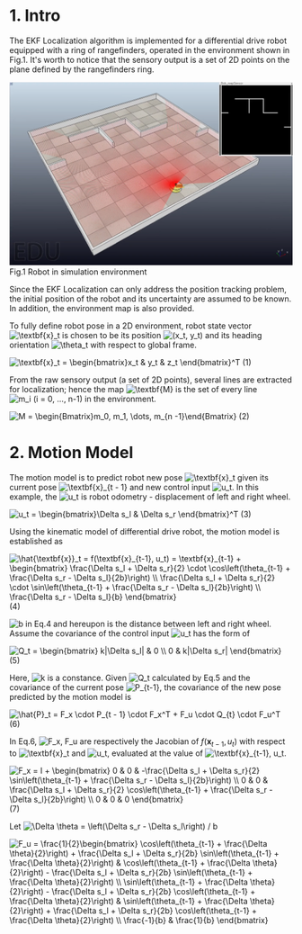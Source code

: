 [//]: # (Image References)
[bob_env]: ./images/bob_env.png


# 1. Intro
The EKF Localization algorithm is implemented for a differential drive robot equipped with a ring of rangefinders, operated in the environment shown in Fig.1. It's worth to notice that the sensory output is a set of 2D points on the plane defined by the rangefinders ring.

![alt text][bob_env]
Fig.1 Robot in simulation environment

Since the EKF Localization can only address the position tracking problem, the initial position of the robot and its uncertainty are assumed to be known. In addition, the environment map is also provided.

To fully define robot pose in a 2D environment, robot state vector <img src="https://tex.s2cms.ru/svg/%5Ctextbf%7Bx%7D_t" alt="\textbf{x}_t" /> is chosen to be its position <img src="https://tex.s2cms.ru/svg/(x_t%2C%20y_t)" alt="(x_t, y_t)" /> and its heading orientation <img src="https://tex.s2cms.ru/svg/%5Ctheta_t" alt="\theta_t" /> with respect to global frame.  

<img src="https://tex.s2cms.ru/svg/%5Ctextbf%7Bx%7D_t%20%3D%20%5Cbegin%7Bbmatrix%7Dx_t%20%26%20y_t%20%26%20z_t%20%5Cend%7Bbmatrix%7D%5ET" alt="\textbf{x}_t = \begin{bmatrix}x_t &amp; y_t &amp; z_t \end{bmatrix}^T" /> (1)

From the raw sensory output (a set of 2D points), several lines are extracted for localization; hence the map <img src="https://tex.s2cms.ru/svg/%5Ctextbf%7BM%7D" alt="\textbf{M}" /> is the set of every line <img src="https://tex.s2cms.ru/svg/m_i%20(i%20%3D%200%2C%20...%2C%20n-1)" alt="m_i (i = 0, ..., n-1)" /> in the environment.  

<img src="https://tex.s2cms.ru/svg/M%20%3D%20%5Cbegin%7BBmatrix%7Dm_0%2C%20m_1%2C%20%5Cdots%2C%20m_%7Bn%20-1%7D%5Cend%7BBmatrix%7D" alt="M = \begin{Bmatrix}m_0, m_1, \dots, m_{n -1}\end{Bmatrix}" /> (2)

# 2. Motion Model
The motion model is to predict robot new pose <img src="https://tex.s2cms.ru/svg/%5Ctextbf%7Bx%7D_t" alt="\textbf{x}_t" /> given its current pose <img src="https://tex.s2cms.ru/svg/%5Ctextbf%7Bx%7D_%7Bt%20-%201%7D" alt="\textbf{x}_{t - 1}" /> and new control input <img src="https://tex.s2cms.ru/svg/u_t" alt="u_t" />. In this example, the <img src="https://tex.s2cms.ru/svg/u_t" alt="u_t" /> is robot odometry - displacement of left and right wheel.

<img src="https://tex.s2cms.ru/svg/u_t%20%3D%20%5Cbegin%7Bbmatrix%7D%5CDelta%20s_l%20%26%20%5CDelta%20s_r%20%5Cend%7Bbmatrix%7D%5ET" alt="u_t = \begin{bmatrix}\Delta s_l &amp; \Delta s_r \end{bmatrix}^T" /> (3)

Using the kinematic model of differential drive robot, the motion model is established as

<img src="https://tex.s2cms.ru/svg/%5Chat%7B%5Ctextbf%7Bx%7D%7D_t%20%3D%20f(%5Ctextbf%7Bx%7D_%7Bt-1%7D%2C%20u_t)%20%3D%20%5Ctextbf%7Bx%7D_%7Bt-1%7D%20%2B%20%5Cbegin%7Bbmatrix%7D%20%0A%5Cfrac%7B%5CDelta%20s_l%20%2B%20%5CDelta%20s_r%7D%7B2%7D%20%5Ccdot%20%5Ccos%5Cleft(%5Ctheta_%7Bt-1%7D%20%2B%20%5Cfrac%7B%5CDelta%20s_r%20-%20%5CDelta%20s_l%7D%7B2b%7D%5Cright)%20%5C%5C%0A%5Cfrac%7B%5CDelta%20s_l%20%2B%20%5CDelta%20s_r%7D%7B2%7D%20%5Ccdot%20%5Csin%5Cleft(%5Ctheta_%7Bt-1%7D%20%2B%20%5Cfrac%7B%5CDelta%20s_r%20-%20%5CDelta%20s_l%7D%7B2b%7D%5Cright)%20%5C%5C%0A%5Cfrac%7B%5CDelta%20s_r%20-%20%5CDelta%20s_l%7D%7Bb%7D%20%0A%5Cend%7Bbmatrix%7D" alt="\hat{\textbf{x}}_t = f(\textbf{x}_{t-1}, u_t) = \textbf{x}_{t-1} + \begin{bmatrix} 
\frac{\Delta s_l + \Delta s_r}{2} \cdot \cos\left(\theta_{t-1} + \frac{\Delta s_r - \Delta s_l}{2b}\right) \\
\frac{\Delta s_l + \Delta s_r}{2} \cdot \sin\left(\theta_{t-1} + \frac{\Delta s_r - \Delta s_l}{2b}\right) \\
\frac{\Delta s_r - \Delta s_l}{b} 
\end{bmatrix}" /> (4)

<img src="https://tex.s2cms.ru/svg/b" alt="b" /> in Eq.4 and hereupon is the distance between left and right wheel. Assume the covariance of the control input <img src="https://tex.s2cms.ru/svg/u_t" alt="u_t" /> has the form of 

<img src="https://tex.s2cms.ru/svg/Q_t%20%3D%20%5Cbegin%7Bbmatrix%7D%20k%7C%5CDelta%20s_l%7C%20%26%200%20%5C%5C%200%20%26%20k%7C%5CDelta%20s_r%7C%20%5Cend%7Bbmatrix%7D" alt="Q_t = \begin{bmatrix} k|\Delta s_l| &amp; 0 \\ 0 &amp; k|\Delta s_r| \end{bmatrix}" /> (5)

Here, <img src="https://tex.s2cms.ru/svg/k" alt="k" /> is a constance. Given <img src="https://tex.s2cms.ru/svg/Q_t" alt="Q_t" /> calculated by Eq.5 and the covariance of the current pose <img src="https://tex.s2cms.ru/svg/P_%7Bt-1%7D" alt="P_{t-1}" />, the covariance of the new pose predicted by the motion model is

<img src="https://tex.s2cms.ru/svg/%5Chat%7BP%7D_t%20%3D%20F_x%20%5Ccdot%20P_%7Bt%20-%201%7D%20%5Ccdot%20F_x%5ET%20%2B%20F_u%20%5Ccdot%20Q_%7Bt%7D%20%5Ccdot%20F_u%5ET" alt="\hat{P}_t = F_x \cdot P_{t - 1} \cdot F_x^T + F_u \cdot Q_{t} \cdot F_u^T" /> (6)

In Eq.6, <img src="https://tex.s2cms.ru/svg/F_x%2C%20F_u" alt="F_x, F_u" /> are respectively the Jacobian of $f(\textbf{x}_{t-1}, u_t)$ with respect to <img src="https://tex.s2cms.ru/svg/%5Ctextbf%7Bx%7D_t" alt="\textbf{x}_t" /> and <img src="https://tex.s2cms.ru/svg/u_t" alt="u_t" />, evaluated at the value of <img src="https://tex.s2cms.ru/svg/%5Ctextbf%7Bx%7D_%7Bt-1%7D%2C%20u_t" alt="\textbf{x}_{t-1}, u_t" />.

<img src="https://tex.s2cms.ru/svg/F_x%20%3D%20I%20%2B%20%5Cbegin%7Bbmatrix%7D%0A0%20%26%200%20%26%20-%5Cfrac%7B%5CDelta%20s_l%20%2B%20%5CDelta%20s_r%7D%7B2%7D%20%5Csin%5Cleft(%5Ctheta_%7Bt-1%7D%20%2B%20%5Cfrac%7B%5CDelta%20s_r%20-%20%5CDelta%20s_l%7D%7B2b%7D%5Cright)%20%5C%5C%20%0A0%20%26%200%20%26%20%5Cfrac%7B%5CDelta%20s_l%20%2B%20%5CDelta%20s_r%7D%7B2%7D%20%5Ccos%5Cleft(%5Ctheta_%7Bt-1%7D%20%2B%20%5Cfrac%7B%5CDelta%20s_r%20-%20%5CDelta%20s_l%7D%7B2b%7D%5Cright)%20%5C%5C%0A0%20%26%200%20%26%200%0A%5Cend%7Bbmatrix%7D" alt="F_x = I + \begin{bmatrix}
0 &amp; 0 &amp; -\frac{\Delta s_l + \Delta s_r}{2} \sin\left(\theta_{t-1} + \frac{\Delta s_r - \Delta s_l}{2b}\right) \\ 
0 &amp; 0 &amp; \frac{\Delta s_l + \Delta s_r}{2} \cos\left(\theta_{t-1} + \frac{\Delta s_r - \Delta s_l}{2b}\right) \\
0 &amp; 0 &amp; 0
\end{bmatrix}" /> (7)

Let <img src="https://tex.s2cms.ru/svg/%5CDelta%20%5Ctheta%20%3D%20%5Cleft(%5CDelta%20s_r%20-%20%5CDelta%20s_l%5Cright)%20%2F%20b" alt="\Delta \theta = \left(\Delta s_r - \Delta s_l\right) / b" />

<img src="https://tex.s2cms.ru/svg/F_u%20%3D%20%5Cfrac%7B1%7D%7B2%7D%5Cbegin%7Bbmatrix%7D%0A%5Ccos%5Cleft(%5Ctheta_%7Bt-1%7D%20%2B%20%5Cfrac%7B%5CDelta%20%5Ctheta%7D%7B2%7D%5Cright)%20%2B%20%5Cfrac%7B%5CDelta%20s_l%20%2B%20%5CDelta%20s_r%7D%7B2b%7D%20%5Csin%5Cleft(%5Ctheta_%7Bt-1%7D%20%2B%20%5Cfrac%7B%5CDelta%20%5Ctheta%7D%7B2%7D%5Cright)%20%26%0A%5Ccos%5Cleft(%5Ctheta_%7Bt-1%7D%20%2B%20%5Cfrac%7B%5CDelta%20%5Ctheta%7D%7B2%7D%5Cright)%20-%20%5Cfrac%7B%5CDelta%20s_l%20%2B%20%5CDelta%20s_r%7D%7B2b%7D%20%5Csin%5Cleft(%5Ctheta_%7Bt-1%7D%20%2B%20%5Cfrac%7B%5CDelta%20%5Ctheta%7D%7B2%7D%5Cright)%20%5C%5C%0A%5Csin%5Cleft(%5Ctheta_%7Bt-1%7D%20%2B%20%5Cfrac%7B%5CDelta%20%5Ctheta%7D%7B2%7D%5Cright)%20-%20%5Cfrac%7B%5CDelta%20s_l%20%2B%20%5CDelta%20s_r%7D%7B2b%7D%20%5Ccos%5Cleft(%5Ctheta_%7Bt-1%7D%20%2B%20%5Cfrac%7B%5CDelta%20%5Ctheta%7D%7B2%7D%5Cright)%20%26%20%0A%5Csin%5Cleft(%5Ctheta_%7Bt-1%7D%20%2B%20%5Cfrac%7B%5CDelta%20%5Ctheta%7D%7B2%7D%5Cright)%20%2B%20%5Cfrac%7B%5CDelta%20s_l%20%2B%20%5CDelta%20s_r%7D%7B2b%7D%20%5Ccos%5Cleft(%5Ctheta_%7Bt-1%7D%20%2B%20%5Cfrac%7B%5CDelta%20%5Ctheta%7D%7B2%7D%5Cright)%20%5C%5C%0A%5Cfrac%7B-1%7D%7Bb%7D%20%26%20%5Cfrac%7B1%7D%7Bb%7D%0A%5Cend%7Bbmatrix%7D" alt="F_u = \frac{1}{2}\begin{bmatrix}
\cos\left(\theta_{t-1} + \frac{\Delta \theta}{2}\right) + \frac{\Delta s_l + \Delta s_r}{2b} \sin\left(\theta_{t-1} + \frac{\Delta \theta}{2}\right) &amp;
\cos\left(\theta_{t-1} + \frac{\Delta \theta}{2}\right) - \frac{\Delta s_l + \Delta s_r}{2b} \sin\left(\theta_{t-1} + \frac{\Delta \theta}{2}\right) \\
\sin\left(\theta_{t-1} + \frac{\Delta \theta}{2}\right) - \frac{\Delta s_l + \Delta s_r}{2b} \cos\left(\theta_{t-1} + \frac{\Delta \theta}{2}\right) &amp; 
\sin\left(\theta_{t-1} + \frac{\Delta \theta}{2}\right) + \frac{\Delta s_l + \Delta s_r}{2b} \cos\left(\theta_{t-1} + \frac{\Delta \theta}{2}\right) \\
\frac{-1}{b} &amp; \frac{1}{b}
\end{bmatrix}" />